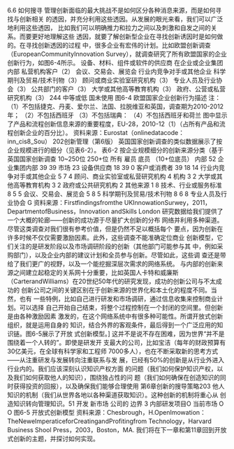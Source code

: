 




6.6
如何搜寻
管理创新面临的最大挑战不是如何区分各种消息来源，而是如何寻找与创新相关
的透因，并充分利用这些透因。从发展的眼光来看，我们可以广泛地利用这些透因，
比如我们可以明确推力和拉力之间以及刺激和自发之间的关系。而要更好地理解这些
透因，就要了解创新型企业在寻找创新诱因时是如何做的。在寻找创新透因的过程
中，很多企业有宏伟的计划。比如欧盟创新调查（EuropeanCommunityInnovation
Survey），就调查研究了所有欧盟国家的企业创新行为，如图6-4所示。
设备、材料、组件或软件的供应商
在企业或企业集团内部
私营机构客户（2）
会议、交易会、展览会
行业内竞争对手或其他企业
科学期刊及贸易/技术刊物（3）
顾问或商业实验室研究机构（3）
专业人员及行业协会（3）
公共部门的客户（3）
大学或其他高等教育机构（3）
政府、公营或私营研究机构（3）
244
中等或低
国未使用
图6-4
欧盟国家企业创新行为描述
注：（1）不包括捷克、丹麦、爱尔兰、法国、拉脱维亚和英国，调查期为2010-2012年；
（2）不包括西班牙
（3）不包括瑞典：
（4）不包括西班牙和荷兰
图中显示了产品和流程创新信息来源的重要程度，EU-28，2010-12（1）（占所有产品和流程创新企业的百分比）。
资料来源：Eurostat（onlinedatacode：inn_cis8_Sou）
202创新管理（第6版）
英国国家创新调查的类似数据展示了按企业规模进行的细分（见表6-2）。
表6-2
按企业规模细分的创新来源分类（基于英国国家创新调查
10~250位
250+位
所有
雇员
底员
（10+位底员）
内部
52
企业集团内部
39
39
市场
23
设备供应商
18
39
0
客户或消费者
39
18
14
行业内竞争对手或其他企业
5
7
4
顾问、商业实验室或私营研究机构
4
机构
3
2
大学或其他高等教育机构
3
2
政府或公共研究机构
2
其他来源
1
8
技术、行业或服务标准
8
5
5
会议、交易会、展览会
5
8
5
科学期刊及贸易/技术刊物
8
6
8
专业人员及行业协会
G
资料来源：Firstfindingsfromthe UKInnowationSurwey，2011，DepartmentofBusiness，Innovation andSkills
London
研究数据给我们提供了一个大概的轮廊——创新的成功源于尽量扩大创新的分布
网络并利用多种渠道。尽管这类调查对我们很有参考价值，但是仍然不足以概括每个
要点，因为创新在许多时候不仅仅需要激励因素。此外，这些调查不能准确定位商业
创新模型，它们关注的是研发阶段以及市场调研阶段的创新（其他部门可能参与其
中，例如采购部门），以及企业内部的建议计划和全员参与创新。尽管如此，这些调
查还是带给了我们更广的视野，以及一个能挖掘深层次需求的网络系统。
与内部的创新来源之间建立起稳定的关系网十分重要，比如英国人卡特和威廉斯
（CarterandWilliams）在20世纪50年代的研究发现，成功的创新公司与不太成功的
创新公司之间的关键区别在于创新来源的世界化和本土化的程度不同。当然，也有
一些特例，比如自己进行研发和市场调研，通过信息收集来控制商业计划。可以选择
自己开始自己结束，将整个过程控制在一个封闭的空间里。但创新是由各种激励因素
激发的，在这个网络系统中有很多种可能性。所谓开放式创新组织，就是运用自身的
知识，结合外界的客观条件，最后得到一个广泛应用的知识链。图6-5展示了开放
式创新模型。]
这并不是说不存在困难，因为世界“并不是围绕着一个人转的”。即使是研发开
支最大的公司，比如宝洁（每年的财政预算有30亿美元，在全球有科学家和工程师
7000多人），也在不断采取新的思考方式——从注重研发与发展转向注重联系与发
展，已经有50%的创新是从行业外进入行业内的。我们应该深刻认识知识产权方面
的问题（我们如何保护知识产权，以及我们如何获取他人的知识），围绕独占性的问
题（我们如何确保在创造知识的同时获得投资的回报），以及确保我们能够合理使用
第6章创新的搜导策略203
他人知识的机制（我们从世界各地以各种渠道获取知识）。这种创新的机制将重心从
创造知识转向管理知识。51
开发
新市场
公司的
边界
3
内部研发项目O
当前市场
O
O
图6-5
开放式创新模型
资料来源：Chesbrough，H.OpenImowation：TheNeweImperaticeforCreatingandProfitingfrom
Technology，Harvard Business Shool Press，2003，Boston，MA.
我们将在下一章和第11章回到开放式创新的主题，并探讨如何实现。
